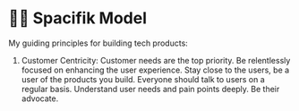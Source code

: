 # 👨‍🚀 Spacifik Model

My guiding principles for building tech products:

1. Customer Centricity: Customer needs are the top priority. Be relentlessly focused on enhancing the user experience. Stay close to the users, be a user of the products you build. Everyone should talk to users on a regular basis. Understand user needs and pain points deeply. Be their advocate.
